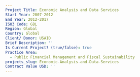 ```yaml
---
Project Title: Economic Analysis and Data Services
Start Year: 2007-2012
End Year: 2012-2017
ISO3 Code: GBL
Region: Global
Country: Global
Client/ Donor: USAID
Brief Description: ''
Is Current Project? (true/false): true
Practice Area:
  - Public Financial Management and Fiscal Sustainability
projects_slug: Economic-Analysis-and-Data-Services
Contract Value USD: ''
---
```

